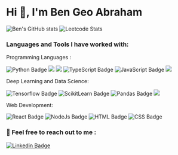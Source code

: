 # Hi 👋,  I'm Ben Geo Abraham

![Ben's GitHub stats](https://github-readme-stats.vercel.app/api?username=Ben-geo&show_icons=true&theme=radical)
![Leetcode Stats](https://leetcard.jacoblin.cool/benana)



### Languages and Tools I have worked with:  

Programming Languages : 

![Python Badge](https://img.shields.io/badge/Python-FFD43B?style=for-the-badge&logo=python&logoColor=blue)
![](https://img.shields.io/badge/C%2B%2B-00599C?style=for-the-badge&logo=c%2B%2B&logoColor=white) 
![](https://img.shields.io/badge/C%23-239120?style=for-the-badge&logo=csharp&logoColor=white)
![TypeScript Badge](https://img.shields.io/badge/TypeScript-007ACC?style=for-the-badge&logo=typescript&logoColor=white)
![JavaScript Badge](https://img.shields.io/badge/JavaScript-323330?style=for-the-badge&logo=javascript&logoColor=F7DF1E)
![](https://img.shields.io/badge/R-276DC3?style=for-the-badge&logo=r&logoColor=white)

Deep Learning and Data Science: 

![Tensorflow Badge](https://img.shields.io/badge/TensorFlow-FF6F00?style=for-the-badge&logo=TensorFlow&logoColor=white)
![ScikitLearn  Badge](https://img.shields.io/badge/scikit_learn-F7931E?style=for-the-badge&logo=scikit-learn&logoColor=white)
![Pandas  Badge](https://img.shields.io/badge/Pandas-2C2D72?style=for-the-badge&logo=pandas&logoColor=white)
![](https://img.shields.io/badge/PyTorch-EE4C2C?style=for-the-badge&logo=pytorch&logoColor=white)

Web Development:

![React  Badge](https://img.shields.io/badge/React-20232A?style=for-the-badge&logo=react&logoColor=61DAFB) ![NodeJs  Badge](https://img.shields.io/badge/Node%20js-339933?style=for-the-badge&logo=nodedotjs&logoColor=white) ![HTML  Badge](https://img.shields.io/badge/HTML5-E34F26?style=for-the-badge&logo=html5&logoColor=white) ![CSS  Badge](https://img.shields.io/badge/CSS3-1572B6?style=for-the-badge&logo=css3&logoColor=white)

### 📌 Feel free to reach out to me :

 [![Linkedin Badge](https://img.shields.io/badge/-@bengeoabraham-blue?style=flat-square&logo=Linkedin&logoColor=white&link=https://www.linkedin.com/in/bengeoabraham/)](https://www.linkedin.com/in/bengeoabraham/)


